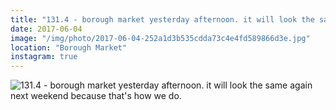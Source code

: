 ```yaml
---
title: "131.4 - borough market yesterday afternoon. it will look the same again next weekend because that's how we do."
date: 2017-06-04
image: "/img/photo/2017-06-04-252a1d3b535cdda73c4e4fd589866d3e.jpg"
location: "Borough Market"
instagram: true
---
```


![131.4 - borough market yesterday afternoon. it will look the same again next weekend because that's how we do.](/img/photo/2017-06-04-252a1d3b535cdda73c4e4fd589866d3e.jpg)
